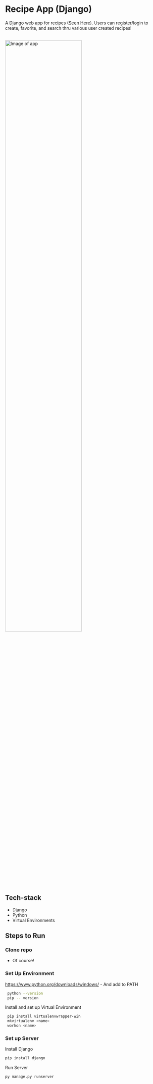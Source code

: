 # Recipe App (Django)
A Django web app for recipes (<a href="#">Seen Here</a>). Users can register/login to create, favorite, and search thru various user created recipes! 
<br>
<br>

<img src="#" width=70% alt="Image of app"> 

## Tech-stack
- Django 
- Python
- Virtual Environments

## Steps to Run 

### Clone repo
- Of course!


### Set Up Environment
https://www.python.org/downloads/windows/ - And add to PATH
```sh
 python --version
 pip -- version
```
Install and set up Virtual Environment
```sh
 pip install virtualenvwrapper-win
 mkvirtualenv <name>
 workon <name>
```

### Set up Server
Install Django
```sh
pip install django
```
Run Server
```sh
py manage.py runserver
```
